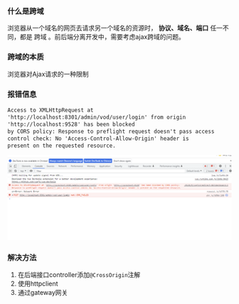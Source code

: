 ### 什么是跨域
浏览器从一个域名的网页去请求另一个域名的资源时， **协议、域名、端口** 任一不同，都是
跨域 。前后端分离开发中，需要考虑ajax跨域的问题。


### 跨域的本质
浏览器对Ajax请求的一种限制

### 报错信息

```
Access to XMLHttpRequest at 'http://localhost:8301/admin/vod/user/login' from origin 'http://localhost:9528' has been blocked 
by CORS policy: Response to preflight request doesn't pass access control check: No 'Access-Control-Allow-Origin' header is 
present on the requested resource.
```

![](images/cors.png)


### 解决方法
1. 在后端接口controller添加`@CrossOrigin`注解
2. 使用httpclient
3. 通过gateway网关